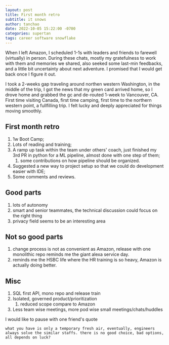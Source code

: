 ```yaml
---
layout: post
title: First month retro
subtitle: it snows
author: tanchao
date: 2022-10-05 15:22:00 -0700
categories: supertan
tags: career software snowflake
---
```


When I left Amazon, I scheduled 1-1s with leaders and friends to farewell (virtually) in person. During these chats, mostly my gratefulness to work with them and memories we shared, also seeked some last-min feedbacks, and a little bit uncertainty about next adventure. I promised that I would get back once I figure it out.

I took a 2-weeks gap traveling around northen western Washington, in the middle of the trip, I got the news that my green card arrived home, so I drove home and grabbed the gc and de-routed 1-week to Vancouver, CA. First time visiting Canada, first time camping, first time to the northern western point, a fullfilling trip. I felt lucky and deeply appreciated for things moving smoothly.

## First month retro

1. 1w Boot Camp;
2. Lots of reading and training;
3. A ramp up task within the team under others' coach, just finished my 3rd PR in python for a ML pipeline, almost done with one step of them;
    1. some contributions on how pipeline should be organized. 
5. Suggested a new way to project setup so that we could do development easier with IDE;
6. Some comments and reviews.

## Good parts

1. lots of autonomy
2. smart and senior teammates, the technical discussion could focus on the right thing
3. privacy field seems to be an interesting area

## Not so good parts

1. change process is not as convenient as Amazon, release with one monolithic repo reminds me the giant alexa service day.
2. reminds me the HSBC life where the HR training is so heavy, Amazon is actually doing better.

## Misc

1. SQL first API, mono repo and release train
1. Isolated, governed product/prioritization
    1. reduced scope compare to Amazon
1. Less team wise meetings, more pod wise small meetings/chats/huddles

I would like to pause with one friend's quote

```
what you have is only a temporary fresh air, eventually, engineers always solve the similar staffs. there is no good choice, bad options, all depends on luck?
```
